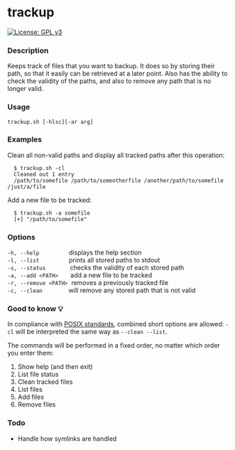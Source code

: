 # trackup

[![License: GPL v3](https://img.shields.io/badge/License-GPLv3-blue.svg)](https://www.gnu.org/licenses/gpl-3.0)

### Description
Keeps track of files that you want to backup. It does so by storing their path, so that it easily can be retrieved at a later point. Also has the ability to check the validity of the paths, and also to remove any path that is no longer valid.

### Usage
````
trackup.sh [-hlsc][-ar arg]
````
  
### Examples
Clean all non-valid paths and display all tracked paths after this operation:
````
  $ trackup.sh -cl
  Cleaned out 1 entry
  /path/to/somefile /path/to/someotherfile /another/path/to/somefile /just/a/file
````
Add a new file to be tracked:
````
  $ trackup.sh -a somefile
  [+] "/path/to/somefile"
````
    
### Options

  `-h, --help`&nbsp;&nbsp;&nbsp;&nbsp;&nbsp;&nbsp;&nbsp;&nbsp;&nbsp;&nbsp;&nbsp;&nbsp;&nbsp;&nbsp;&nbsp;&nbsp;&nbsp;displays the help section  
  `-l, --list`&nbsp;&nbsp;&nbsp;&nbsp;&nbsp;&nbsp;&nbsp;&nbsp;&nbsp;&nbsp;&nbsp;&nbsp;&nbsp;&nbsp;&nbsp;&nbsp;&nbsp;prints all stored paths to stdout  
  `-s, --status`&nbsp;&nbsp;&nbsp;&nbsp;&nbsp;&nbsp;&nbsp;&nbsp;&nbsp;&nbsp;&nbsp;&nbsp;&nbsp;&nbsp;checks the validity of each stored path  
  `-a, --add <PATH>`&nbsp;&nbsp;&nbsp;&nbsp;&nbsp;&nbsp;&nbsp;add a new file to be tracked  
  `-r, --remove <PATH>`&nbsp;&nbsp;removes a previously tracked file  
  `-c, --clean`&nbsp;&nbsp;&nbsp;&nbsp;&nbsp;&nbsp;&nbsp;&nbsp;&nbsp;&nbsp;&nbsp;&nbsp;&nbsp;&nbsp;&nbsp;will remove any stored path that is not valid  
  
### Good to know 💡
In compliance with [POSIX standards](https://pubs.opengroup.org/onlinepubs/9699919799/basedefs/V1_chap12.html), combined short options are allowed: `-cl` will be interpreted the same way as `--clean --list`.

The commands will be performed in a fixed order, no matter which order you enter them:
1. Show help (and then exit)
2. List file status
3. Clean tracked files
4. List files
5. Add files
6. Remove files

### Todo
* Handle how symlinks are handled

